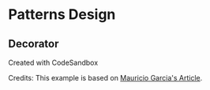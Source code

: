 # Patterns Design
## Decorator
Created with CodeSandbox

Credits: This example is based on [Mauricio Garcia's Article](https://mauriciogc.medium.com/javascript-patrones-de-dise%C3%B1o-en-js-estructurales-parte-ii-79b87905cefe).
